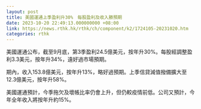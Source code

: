 ```yaml
---
layout: post
title: 美國運通上季盈利升30%　每股盈利及收入勝預期
date: 2023-10-20 22:49:13.000000000 +08:00
link: https://news.rthk.hk/rthk/ch/component/k2/1724105-20231020.htm
categories: rthk
---
```


美國運通公布，截至9月底，第3季盈利24.5億美元，按年升30%。每股經調整盈利3.3美元，按年升34%，遠好過市場預期。

期內，收入153.8億美元，按年升13%，略好過預期。上季信貸減值撥備擴大至12.3億美元，按年升58%。

美國運通預計，今季拖欠及壞帳比率仍會上升，但仍較疫情前低。公司又預計，今年全年收入將按年升約15%。
